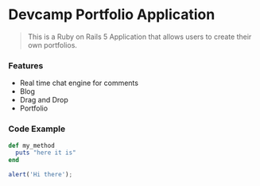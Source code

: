 # Devcamp Portfolio Application

> This is a Ruby on Rails 5 Application that allows users to create their own portfolios.

### Features

- Real time chat engine for comments
- Blog
- Drag and Drop
- Portfolio

### Code Example

```Ruby
def my_method
  puts "here it is"
end
```

```javascript
alert('Hi there');
```
